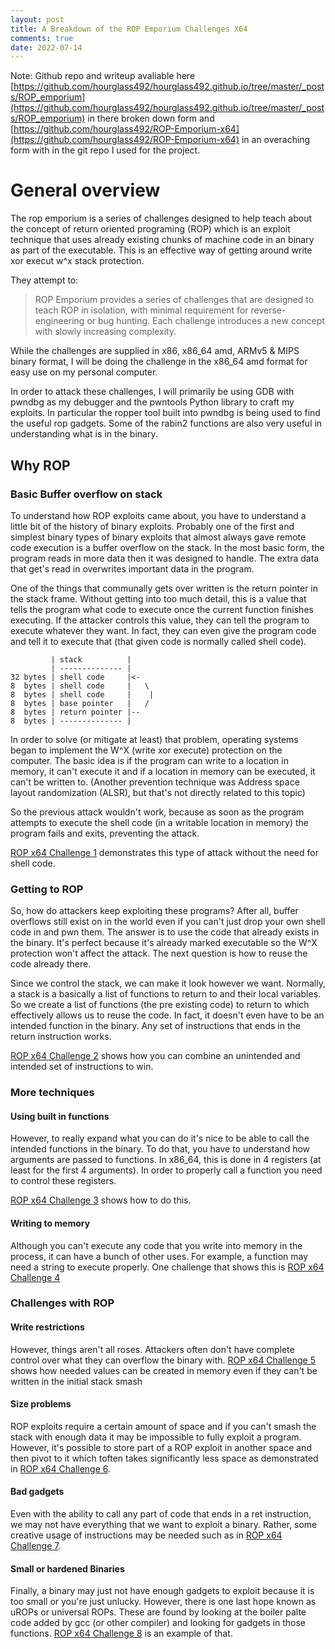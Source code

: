 ```yaml
---
layout: post
title: A Breakdown of the ROP Emporium Challenges X64
comments: true
date: 2022-07-14
---
```

Note: Github repo and writeup avaliable here [https://github.com/hourglass492/hourglass492.github.io/tree/master/_posts/ROP_emporium](https://github.com/hourglass492/hourglass492.github.io/tree/master/_posts/ROP_emporium) in there broken down form and [https://github.com/hourglass492/ROP-Emporium-x64](https://github.com/hourglass492/ROP-Emporium-x64) in an overaching form with in the git repo I used for the project.


# General overview 

The rop emporium is a series of challenges designed to help teach about the concept of return oriented programing (ROP) which is an exploit technique that uses already existing chunks of machine code in an binary as part of the executable. This is an effective way of getting around write xor execut w^x stack protection.

They attempt to:
>ROP Emporium provides a series of challenges that are designed to teach ROP in isolation, with minimal requirement for reverse-engineering or bug hunting. Each challenge introduces a new concept with slowly increasing complexity.

While the challenges are supplied in x86, x86_64 amd, ARMv5 & MIPS binary format, I will be doing the challenge in the x86_64 amd format for easy use on my personal computer.

In order to attack these challenges, I will primarily be using GDB with pwndbg as my debugger and the pwntools Python library to craft my exploits. In particular the ropper tool built into pwndbg is being used to find the useful rop gadgets. Some of the rabin2 functions are also very useful in understanding what is in the binary.



## Why ROP


### Basic Buffer overflow on stack

To understand how ROP exploits came about, you have to understand a little bit of the history of binary exploits. Probably one of the first and simplest binary types of binary exploits that almost always gave remote code execution is a buffer overflow on the stack. In the most basic form, the program reads in more data then it was designed to handle. The extra data that get's read in overwrites important data in the program.

One of the things that communally gets over written is the return pointer in the stack frame. Without getting into too much detail, this is a value that tells the program what code to execute once the current function finishes executing. If the attacker controls this value, they can tell the program to execute whatever they want. In fact, they can even give the program code and tell it to execute that (that given code is normally called shell code).

```
         | stack          |
         | -------------- |
32 bytes | shell code     |<- 
8  bytes | shell code     |   \
8  bytes | shell code     |    |
8  bytes | base pointer   |   /
8  bytes | return pointer |-- 
8  bytes | -------------- |

```


In order to solve (or mitigate at least) that problem, operating systems began to implement the W^X (write xor execute) protection on the computer. The basic idea is if the program can write to a location in memory, it can't execute it and if a location in memory can be executed, it can't be written to. (Another prevention technique was Address space layout randomization (ALSR), but that's not directly related to this topic)

So the previous attack wouldn't work, because as soon as the program attempts to execute the shell code (in a writable location in memory) the program fails and exits, preventing the attack.


[ROP x64 Challenge 1](https://nicholaskrabbenhoft.com/ROP_emporium/ROP-x64-Challenge-1) demonstrates this type of attack without the need for shell code.

### Getting to ROP

So, how do attackers keep exploiting these programs? After all, buffer overflows still exist on in the world even if you can't just drop your own shell code in and pwn them. The answer is to use the code that already exists in the binary. It's perfect because it's already marked executable so the W^X protection won't affect the attack. The next question is how to reuse the code already there.

Since we control the stack, we can make it look however we want. Normally, a stack is a basically a list of functions to return to and their local variables. So we create a list of functions (the pre existing code) to return to which effectively allows us to reuse the code. In fact, it doesn't even have to be an intended function in the binary. Any set of instructions that ends in the return instruction works.

[ROP x64 Challenge 2](https://nicholaskrabbenhoft.com/ROP_emporium/ROP-x64-Challenge-2) shows how you can combine an unintended and intended set of instructions to win.

### More techniques
#### Using built in functions

However, to really expand what you can do it's nice to be able to call the intended functions in the binary. To do that, you have to understand how arguments are passed to functions. In x86_64, this is done in 4 registers (at least for the first 4 arguments). In order to properly call a function you need to control these registers.


[ROP x64 Challenge 3](https://nicholaskrabbenhoft.com/ROP_emporium/ROP-x64-Challenge-3) shows how to do this.


#### Writing to memory

Although you can't execute any code that you write into memory in the process, it can have a bunch of other uses. For example, a function may need a string to execute properly. One challenge that shows this is [ROP x64 Challenge 4](https://nicholaskrabbenhoft.com/ROP_emporium/ROP-x64-Challenge-4)


### Challenges with ROP

#### Write restrictions
However, things aren't all roses. Attackers often don't have complete control over what they can overflow the binary with. [ROP x64 Challenge 5](https://nicholaskrabbenhoft.com/ROP_emporium/ROP-x64-Challenge-5) shows how needed values can be created in memory even if they can't be written in the initial stack smash

#### Size problems
ROP exploits require a certain amount of space and if you can't smash the stack with enough data it may be impossible to fully exploit a program. However, it's possible to store part of a ROP exploit in another space and then pivot to it which toften takes significantly less space as demonstrated in [ROP x64 Challenge 6](https://nicholaskrabbenhoft.com/ROP_emporium/ROP-x64-Challenge-6).

#### Bad gadgets
Even with the ability to call any part of code that ends in a ret instruction, we may not have everything that we want to exploit a binary. Rather, some creative usage of instructions may be needed such as in [ROP x64 Challenge 7](https://nicholaskrabbenhoft.com/ROP_emporium/ROP-x64-Challenge-7).


#### Small or hardened Binaries
Finally, a binary may just not have enough gadgets to exploit because it is too small or you're just unlucky. However, there is one last hope known as uROPs or universal ROPs. These are found by looking at the boiler palte code added by gcc (or other compiler) and looking for gadgets in those functions. [ROP x64 Challenge 8](https://nicholaskrabbenhoft.com/ROP_emporium/ROP-x64-Challenge-8) is an example of that.
